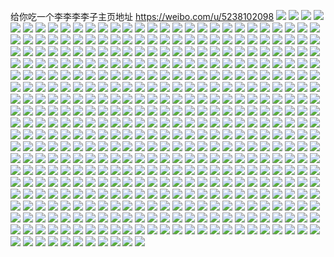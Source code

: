 给你吃一个李李李李子主页地址 https://weibo.com/u/5238102098 
![](https://wx4.sinaimg.cn/mw2000/005IuxDIly1h8949vwc93j316o1kwgzi.jpg) 
![](https://wx4.sinaimg.cn/mw2000/005IuxDIly1h894a2sdzvj32db35sx6s.jpg) 
![](https://wx4.sinaimg.cn/mw2000/005IuxDIly1h894abkueej32dc35shdt.jpg) 
![](https://wx4.sinaimg.cn/mw2000/005IuxDIly1h894a8a2nnj32dc35shdu.jpg) 
![](https://wx4.sinaimg.cn/mw2000/005IuxDIly1h894agm9vuj32dd35s7wi.jpg) 
![](https://wx4.sinaimg.cn/mw2000/005IuxDIly1h894bzajt9j32dc35snpf.jpg) 
![](https://wx4.sinaimg.cn/mw2000/005IuxDIly1h894amzumoj32cq2cqkjo.jpg) 
![](https://wx4.sinaimg.cn/mw2000/005IuxDIly1h894awr0ppj32h335shdx.jpg) 
![](https://wx4.sinaimg.cn/mw2000/005IuxDIly1h894buj921j32a21x9e81.jpg) 
![](https://wx4.sinaimg.cn/mw2000/005IuxDIly1h894esn539j335s2dc4qr.jpg) 
![](https://wx4.sinaimg.cn/mw2000/005IuxDIly1h894ewa3ddj32dc35s1l0.jpg) 
![](https://wx4.sinaimg.cn/mw2000/005IuxDIly1h894f11jrzj335s2dc4qr.jpg) 
![](https://wx4.sinaimg.cn/mw2000/005IuxDIly1h7f984zzcsj335s23ub2c.jpg) 
![](https://wx4.sinaimg.cn/mw2000/005IuxDIly1h73c14m01hj30jg0jggmm.jpg) 
![](https://wx4.sinaimg.cn/mw2000/005IuxDIly1h6mb981hvaj32lr3u215k.jpg) 
![](https://wx4.sinaimg.cn/mw2000/005IuxDIly1h5vo98pztej32db2dqb2b.jpg) 
![](https://wx4.sinaimg.cn/mw2000/005IuxDIly1h5tmbllzc2j32dm2rd4qr.jpg) 
![](https://wx4.sinaimg.cn/mw2000/005IuxDIly1h578seypyyj30zg1badtt.jpg) 
![](https://wx4.sinaimg.cn/mw2000/005IuxDIly1h1uj4cwembj32ee2vb7wi.jpg) 
![](https://wx4.sinaimg.cn/mw2000/005IuxDIly1h1uj4essowj32ee35s4qr.jpg) 
![](https://wx4.sinaimg.cn/mw2000/005IuxDIly1h1uj4gumm2j32dc35shdv.jpg) 
![](https://wx4.sinaimg.cn/mw2000/005IuxDIly1h1teh6c59vj32df35s1ky.jpg) 
![](https://wx4.sinaimg.cn/mw2000/005IuxDIly1h1dnvecuyxj30u00u0ae9.jpg) 
![](https://wx4.sinaimg.cn/mw2000/005IuxDIly1h0xqa2zi8ij32dc2dcx6q.jpg) 
![](https://wx4.sinaimg.cn/mw2000/005IuxDIly1h0xqa4o8cnj32dc2dc4qr.jpg) 
![](https://wx4.sinaimg.cn/mw2000/005IuxDIly1gz51u75pytj335s35s7wl.jpg) 
![](https://wx4.sinaimg.cn/mw2000/005IuxDIly1gyl8k5ne52j30go0goaaw.jpg) 
![](https://wx4.sinaimg.cn/mw2000/005IuxDIly1gy54wngh4aj33k02o0b2b.jpg) 
![](https://wx4.sinaimg.cn/mw2000/005IuxDIly1gxpbul9oilj32dc204u0x.jpg) 
![](https://wx4.sinaimg.cn/mw2000/005IuxDIly1gxpbulz3rgj335s1oo1ky.jpg) 
![](https://wx4.sinaimg.cn/mw2000/005IuxDIly1gxpbumvl1oj335s2dce83.jpg) 
![](https://wx4.sinaimg.cn/mw2000/005IuxDIly1gwq9pi2fmpj30qo0qodig.jpg) 
![](https://wx4.sinaimg.cn/mw2000/005IuxDIly1gwg2jbmdh7j331e31ex6p.jpg) 
![](https://wx4.sinaimg.cn/mw2000/005IuxDIly1gwdvkmn1haj33k02o01ky.jpg) 
![](https://wx4.sinaimg.cn/mw2000/005IuxDIly1gw87qsxttij335s2dc7wi.jpg) 
![](https://wx4.sinaimg.cn/mw2000/005IuxDIly1gv3exnds2ej62dc2dahdv02.jpg) 
![](https://wx4.sinaimg.cn/mw2000/005IuxDIly1gv3f3hu3iwj635s2dcu0y02.jpg) 
![](https://wx4.sinaimg.cn/mw2000/005IuxDIly1gv3f448tlij62dc35sqv802.jpg) 
![](https://wx4.sinaimg.cn/mw2000/005IuxDIly1gv3f46ehu5j635s2dcx6r02.jpg) 
![](https://wx4.sinaimg.cn/mw2000/005IuxDIly1gv3f2xktz1j622g30we8302.jpg) 
![](https://wx4.sinaimg.cn/mw2000/005IuxDIly1gv3f48u2l3j635s2dce8302.jpg) 
![](https://wx4.sinaimg.cn/mw2000/005IuxDIly1gv3f4a18b3j63k02o0b2a02.jpg) 
![](https://wx4.sinaimg.cn/mw2000/005IuxDIly1gv3fxtv0bxj635s2dce8402.jpg) 
![](https://wx4.sinaimg.cn/mw2000/005IuxDIly1gv3fy9gg9bj635s2dc7wj02.jpg) 
![](https://wx4.sinaimg.cn/mw2000/005IuxDIly1gv1d6v0ymnj62dc35s4qr02.jpg) 
![](https://wx4.sinaimg.cn/mw2000/005IuxDIly1gv1d6wxp5lj62t4228e8202.jpg) 
![](https://wx4.sinaimg.cn/mw2000/005IuxDIly1gv1d745chjj635s2dc4qr02.jpg) 
![](https://wx4.sinaimg.cn/mw2000/005IuxDIly1gv1d6r6e0aj62p01ikhdt02.jpg) 
![](https://wx4.sinaimg.cn/mw2000/005IuxDIly1gv1d6pqb0uj32dc2dax6q.jpg) 
![](https://wx4.sinaimg.cn/mw2000/005IuxDIly1gv1di2f39aj32y41nonpe.jpg) 
![](https://wx4.sinaimg.cn/mw2000/005IuxDIly1gv1dazux7dj635s2dcb2c02.jpg) 
![](https://wx4.sinaimg.cn/mw2000/005IuxDIly1gv1dfyuobwj635s2dcu1102.jpg) 
![](https://wx4.sinaimg.cn/mw2000/005IuxDIly1gv1dhgh78lj32w61x4qv6.jpg) 
![](https://wx4.sinaimg.cn/mw2000/005IuxDIly1guzo9b6w3kj60qo0qg40w02.jpg) 
![](https://wx4.sinaimg.cn/mw2000/005IuxDIly1gumcjlyvg8j635s2dcu0z02.jpg) 
![](https://wx4.sinaimg.cn/mw2000/005IuxDIly1gumcjoolooj635s2dcx6q02.jpg) 
![](https://wx4.sinaimg.cn/mw2000/005IuxDIly1gumcjuo9ejj635s2dckjn02.jpg) 
![](https://wx4.sinaimg.cn/mw2000/005IuxDIly1gumcjj6b4aj635s2dc4qr02.jpg) 
![](https://wx4.sinaimg.cn/mw2000/005IuxDIly1gumcjju9zsj635s2dcb2902.jpg) 
![](https://wx4.sinaimg.cn/mw2000/005IuxDIly1gumcjkmnzmj62dc1lfhdu02.jpg) 
![](https://wx4.sinaimg.cn/mw2000/005IuxDIly1gtufwkvul4j335s2dcx6p.jpg) 
![](https://wx4.sinaimg.cn/mw2000/005IuxDIly1gtjoiu9d3xj30u01407gz.jpg) 
![](https://wx4.sinaimg.cn/mw2000/005IuxDIly1gt41xmirgvj335s2dcb2b.jpg) 
![](https://wx4.sinaimg.cn/mw2000/005IuxDIly1gt4204xzcmj32o02o0hdu.jpg) 
![](https://wx4.sinaimg.cn/mw2000/005IuxDIly1gsz8fcyjasj30wi0vudkw.jpg) 
![](https://wx4.sinaimg.cn/mw2000/005IuxDIly1gsfs4qxqr8j335s2dce87.jpg) 
![](https://wx4.sinaimg.cn/mw2000/005IuxDIly1gsfs549y2pj335s21rhdv.jpg) 
![](https://wx4.sinaimg.cn/mw2000/005IuxDIly1gsfs4uo1dtj335s2dc4qt.jpg) 
![](https://wx4.sinaimg.cn/mw2000/005IuxDIly1gsfs4vz4fuj335s2dc4qs.jpg) 
![](https://wx4.sinaimg.cn/mw2000/005IuxDIly1gruemz5n4kj31ja0u0thu.jpg) 
![](https://wx4.sinaimg.cn/mw2000/005IuxDIly1gr6lnlch6sj30u01u0gp2.jpg) 
![](https://wx4.sinaimg.cn/mw2000/005IuxDIly1gqi8tvg9evj30u01u0jv3.jpg) 
![](https://wx4.sinaimg.cn/mw2000/005IuxDIly1gqa94p2o4pj30p00od78r.jpg) 
![](https://wx4.sinaimg.cn/mw2000/005IuxDIly1gpynz1g4haj32dc35s7ja.jpg) 
![](https://wx4.sinaimg.cn/mw2000/005IuxDIly1gpif0hiu46j327d2wtkjm.jpg) 
![](https://wx4.sinaimg.cn/mw2000/005IuxDIly1gpdxk2wxsgj33k02o0e83.jpg) 
![](https://wx4.sinaimg.cn/mw2000/005IuxDIly1gpdxk4laeij33k02o0x6s.jpg) 
![](https://wx4.sinaimg.cn/mw2000/005IuxDIly1gp6qum6oixj30p00od78r.jpg) 
![](https://wx4.sinaimg.cn/mw2000/005IuxDIly1gojk380pioj33402c01l5.jpg) 
![](https://wx4.sinaimg.cn/mw2000/005IuxDIly1gojk3g99zfj33402c0e87.jpg) 
![](https://wx4.sinaimg.cn/mw2000/005IuxDIly1gojk3l4si0j32c0340nph.jpg) 
![](https://wx4.sinaimg.cn/mw2000/005IuxDIly1goimwn18nij31400u0n37.jpg) 
![](https://wx4.sinaimg.cn/mw2000/005IuxDIly1gnpszoojljj32c0340u0x.jpg) 
![](https://wx4.sinaimg.cn/mw2000/005IuxDIly1gnnfg7pfd0j32c0340b2b.jpg) 
![](https://wx4.sinaimg.cn/mw2000/005IuxDIly1gne9at2l36j308c06ut94.jpg) 
![](https://wx4.sinaimg.cn/mw2000/005IuxDIly1gn5l3megu7j33402c0q8y.jpg) 
![](https://wx4.sinaimg.cn/mw2000/005IuxDIly1gn2kgfkh79j32h91xi7wi.jpg) 
![](https://wx4.sinaimg.cn/mw2000/005IuxDIly1gmnf2mbojwj33402c0npf.jpg) 
![](https://wx4.sinaimg.cn/mw2000/005IuxDIly1glul3rpi8uj33402c0b2b.jpg) 
![](https://wx4.sinaimg.cn/mw2000/005IuxDIly1gloxv9xyukj30u0140aeu.jpg) 
![](https://wx4.sinaimg.cn/mw2000/005IuxDIly1glnjrpkpipj30q30yk0yc.jpg) 
![](https://wx4.sinaimg.cn/mw2000/005IuxDIly1glmlyqxdh2j318w0u0drn.jpg) 
![](https://wx4.sinaimg.cn/mw2000/005IuxDIly1glmlysx29pj33402c0e84.jpg) 
![](https://wx4.sinaimg.cn/mw2000/005IuxDIly1glmlytv40aj318w0u0tok.jpg) 
![](https://wx4.sinaimg.cn/mw2000/005IuxDIly1glmlyuv3ujj33402c04qq.jpg) 
![](https://wx4.sinaimg.cn/mw2000/005IuxDIly1glmlywdwpaj30rs36okjm.jpg) 
![](https://wx4.sinaimg.cn/mw2000/005IuxDIly1glmlztvhtjj323v2dc1cl.jpg) 
![](https://wx4.sinaimg.cn/mw2000/005IuxDIly1gl965smp4mj30hw0iq40f.jpg) 
![](https://wx4.sinaimg.cn/mw2000/005IuxDIly1gkppkyz39qj33402c0npe.jpg) 
![](https://wx4.sinaimg.cn/mw2000/005IuxDIly1gjdm7q6hkdj32u01ov1l1.jpg) 
![](https://wx4.sinaimg.cn/mw2000/005IuxDIly1gjdm7rhn6oj33282aox6s.jpg) 
![](https://wx4.sinaimg.cn/mw2000/005IuxDIly1gjdm7t6l21j33282aohdz.jpg) 
![](https://wx4.sinaimg.cn/mw2000/005IuxDIly1gjdm7u95tpj31z41z4u0x.jpg) 
![](https://wx4.sinaimg.cn/mw2000/005IuxDIly1gjdm7vcn2lj32c0340hdv.jpg) 
![](https://wx4.sinaimg.cn/mw2000/005IuxDIly1gjdm7wkettj33402c0hdv.jpg) 
![](https://wx4.sinaimg.cn/mw2000/005IuxDIly1gj9qjm59tsj33401ignpg.jpg) 
![](https://wx4.sinaimg.cn/mw2000/005IuxDIly1gj4hoosmv4j33402c01l2.jpg) 
![](https://wx4.sinaimg.cn/mw2000/005IuxDIly1gj4hoqvmilj33402c0e86.jpg) 
![](https://wx4.sinaimg.cn/mw2000/005IuxDIly1gj4hos9u0fj33402c0qv6.jpg) 
![](https://wx4.sinaimg.cn/mw2000/005IuxDIly1gj4hotixtqj32c03404qs.jpg) 
![](https://wx4.sinaimg.cn/mw2000/005IuxDIly1gj4how219pj33402c0qv6.jpg) 
![](https://wx4.sinaimg.cn/mw2000/005IuxDIly1gj4hoxs7owj32c0340npg.jpg) 
![](https://wx4.sinaimg.cn/mw2000/005IuxDIly1giy6lyt1nij306o06oaa5.jpg) 
![](https://wx4.sinaimg.cn/mw2000/005IuxDIly1giwaay7c2qj334022c7wl.jpg) 
![](https://wx4.sinaimg.cn/mw2000/005IuxDIly1gig3rqezpjj334022o4qp.jpg) 
![](https://wx4.sinaimg.cn/mw2000/005IuxDIly1gig3st5zndj33402c0hdz.jpg) 
![](https://wx4.sinaimg.cn/mw2000/005IuxDIly1gig3susapmj32c02c0kjn.jpg) 
![](https://wx4.sinaimg.cn/mw2000/005IuxDIly1gig3sx894tj33402c0e83.jpg) 
![](https://wx4.sinaimg.cn/mw2000/005IuxDIly1gig3szaicbj32c0340u0y.jpg) 
![](https://wx4.sinaimg.cn/mw2000/005IuxDIly1gig3t0nvqhj33402c0e83.jpg) 
![](https://wx4.sinaimg.cn/mw2000/005IuxDIly1gi5oqiuxdzj322o3401ht.jpg) 
![](https://wx4.sinaimg.cn/mw2000/005IuxDIly1gi2yefcllwj30tz10d42n.jpg) 
![](https://wx4.sinaimg.cn/mw2000/005IuxDIly1ghpjfnvql8j30u0190n0v.jpg) 
![](https://wx4.sinaimg.cn/mw2000/005IuxDIly1ghp3s8sj91j334022oe82.jpg) 
![](https://wx4.sinaimg.cn/mw2000/005IuxDIly1gh99kamufhj32c0340u0y.jpg) 
![](https://wx4.sinaimg.cn/mw2000/005IuxDIly1gh4sgat8ukj30u01pohdt.jpg) 
![](https://wx4.sinaimg.cn/mw2000/005IuxDIly1gg88uo9r3fj322o340qv5.jpg) 
![](https://wx4.sinaimg.cn/mw2000/005IuxDIly1gg2lku97s0j31io1iohdt.jpg) 
![](https://wx4.sinaimg.cn/mw2000/005IuxDIly1gg2lkv7ybij33402c07wi.jpg) 
![](https://wx4.sinaimg.cn/mw2000/005IuxDIly1gfpqjf5skxj32c02c0e85.jpg) 
![](https://wx4.sinaimg.cn/mw2000/005IuxDIly1gfk1r47j1hj330124tnpg.jpg) 
![](https://wx4.sinaimg.cn/mw2000/005IuxDIly1gfk1r6apw9j33402c04qs.jpg) 
![](https://wx4.sinaimg.cn/mw2000/005IuxDIly1gfk1rqhraej334022oe82.jpg) 
![](https://wx4.sinaimg.cn/mw2000/005IuxDIly1gfk1r15bfwj334022ohdt.jpg) 
![](https://wx4.sinaimg.cn/mw2000/005IuxDIly1gfiw4ihxrtj31ps1psx6q.jpg) 
![](https://wx4.sinaimg.cn/mw2000/005IuxDIly1gfiw4ppfpyj31og1ogu0y.jpg) 
![](https://wx4.sinaimg.cn/mw2000/005IuxDIly1gf9rfgqi9dj30go0fit9c.jpg) 
![](https://wx4.sinaimg.cn/mw2000/005IuxDIly1gexzwjdge9j30k20k00v4.jpg) 
![](https://wx4.sinaimg.cn/mw2000/005IuxDIly1gephljgyu0j32c0340kjn.jpg) 
![](https://wx4.sinaimg.cn/mw2000/005IuxDIly1gee8934xvnj30j50j5mym.jpg) 
![](https://wx4.sinaimg.cn/mw2000/005IuxDIly1ged59ef70ej33402c0hdv.jpg) 
![](https://wx4.sinaimg.cn/mw2000/005IuxDIly1ge5wd1e526j30qz0i7wha.jpg) 
![](https://wx4.sinaimg.cn/mw2000/005IuxDIly1ge2n3sfmpmj316o1kwqv5.jpg) 
![](https://wx4.sinaimg.cn/mw2000/005IuxDIly1gdyagckf4mj32c0340npg.jpg) 
![](https://wx4.sinaimg.cn/mw2000/005IuxDIly1gdyah0h0fvj33402c0b2c.jpg) 
![](https://wx4.sinaimg.cn/mw2000/005IuxDIly1gdvt6zn15sj33402c07wj.jpg) 
![](https://wx4.sinaimg.cn/mw2000/005IuxDIly1gdjcyi87flj316o1kw7c8.jpg) 
![](https://wx4.sinaimg.cn/mw2000/005IuxDIly1gdj41pytydj33401vyhdx.jpg) 
![](https://wx4.sinaimg.cn/mw2000/005IuxDIly1gdj41qy2tpj315o15oayc.jpg) 
![](https://wx4.sinaimg.cn/mw2000/005IuxDIly1gd7m04lie6j33402c07wj.jpg) 
![](https://wx4.sinaimg.cn/mw2000/005IuxDIly1gd7m0qwfzwj30ha0zkn6n.jpg) 
![](https://wx4.sinaimg.cn/mw2000/005IuxDIly1gczmqbkd0gj30c80a2mxd.jpg) 
![](https://wx4.sinaimg.cn/mw2000/005IuxDIly1gctb6a9jw3j32k32c04qt.jpg) 
![](https://wx4.sinaimg.cn/mw2000/005IuxDIly1gcq2t3v7akj33402c0hdu.jpg) 
![](https://wx4.sinaimg.cn/mw2000/005IuxDIly1gcq2t4vpzqj30u0140kgw.jpg) 
![](https://wx4.sinaimg.cn/mw2000/005IuxDIly1gcdhjcyc9cj33402c01kz.jpg) 
![](https://wx4.sinaimg.cn/mw2000/005IuxDIly1gbzl4xnwmyj33402c0npf.jpg) 
![](https://wx4.sinaimg.cn/mw2000/005IuxDIly1gbzjoabso6j33402c0hdz.jpg) 
![](https://wx4.sinaimg.cn/mw2000/005IuxDIly1gbzjolabs6j30ha0rldpj.jpg) 
![](https://wx4.sinaimg.cn/mw2000/005IuxDIly1gbzjof2on6j32c0340kjq.jpg) 
![](https://wx4.sinaimg.cn/mw2000/005IuxDIly1gbzjoghmgmj33402c0b2e.jpg) 
![](https://wx4.sinaimg.cn/mw2000/005IuxDIly1gbzjoio4uzj32c0340u12.jpg) 
![](https://wx4.sinaimg.cn/mw2000/005IuxDIly1gbzjokkct2j32c03407wm.jpg) 
![](https://wx4.sinaimg.cn/mw2000/005IuxDIly1gblrxqursrj33402c0u0y.jpg) 
![](https://wx4.sinaimg.cn/mw2000/005IuxDIly1gbcde6rfr1j30c80cun04.jpg) 
![](https://wx4.sinaimg.cn/mw2000/005IuxDIly1gaph4gt5ywj30qx0qxqc9.jpg) 
![](https://wx4.sinaimg.cn/mw2000/005IuxDIly1g9ds4nplwkj30j60eemxs.jpg) 
![](https://wx4.sinaimg.cn/mw2000/005IuxDIly1g95uvyuql4j30u0140dn5.jpg) 
![](https://wx4.sinaimg.cn/mw2000/005IuxDIly1g95uxt49rxj31hb0u0n3h.jpg) 
![](https://wx4.sinaimg.cn/mw2000/005IuxDIly1g9067nh1ltj32c03401l2.jpg) 
![](https://wx4.sinaimg.cn/mw2000/005IuxDIly1g9067jmd2lj332b2aqqva.jpg) 
![](https://wx4.sinaimg.cn/mw2000/005IuxDIly1g906bp35kxj33402c0x6t.jpg) 
![](https://wx4.sinaimg.cn/mw2000/005IuxDIly1g906blevr7j33402c0npi.jpg) 
![](https://wx4.sinaimg.cn/mw2000/005IuxDIly1g9065et90vj33401r1kjp.jpg) 
![](https://wx4.sinaimg.cn/mw2000/005IuxDIly1g906c9hec0j33402c04qu.jpg) 
![](https://wx4.sinaimg.cn/mw2000/005IuxDIly1g906bta4ipj33402c0b2f.jpg) 
![](https://wx4.sinaimg.cn/mw2000/005IuxDIly1g906bxegglj333w2bx1l3.jpg) 
![](https://wx4.sinaimg.cn/mw2000/005IuxDIly1g906c29fe4j33402c0npe.jpg) 
![](https://wx4.sinaimg.cn/mw2000/005IuxDIly1g8zjv26rghj33401r17wk.jpg) 
![](https://wx4.sinaimg.cn/mw2000/005IuxDIly1g8zjv7i6tcj33401r14qs.jpg) 
![](https://wx4.sinaimg.cn/mw2000/005IuxDIly1g8t8kqmtqhj33402c0u0y.jpg) 
![](https://wx4.sinaimg.cn/mw2000/005IuxDIly1g8t8ksd0ebj33402c04qv.jpg) 
![](https://wx4.sinaimg.cn/mw2000/005IuxDIly1g8t8ktd98ej33402c0e82.jpg) 
![](https://wx4.sinaimg.cn/mw2000/005IuxDIly1g8t8kv2lu2j33402c0e83.jpg) 
![](https://wx4.sinaimg.cn/mw2000/005IuxDIly1g7euoxj779j30qo0ugmyn.jpg) 
![](https://wx4.sinaimg.cn/mw2000/005IuxDIly1g6ms7kptdej306o06ot8y.jpg) 
![](https://wx4.sinaimg.cn/mw2000/005IuxDIly1g5z3gcq5qlj32c0340kjn.jpg) 
![](https://wx4.sinaimg.cn/mw2000/005IuxDIly1g5w2obtoy0j32c03404qu.jpg) 
![](https://wx4.sinaimg.cn/mw2000/005IuxDIly1g5sg0wfm8xj30sg0sgq5s.jpg) 
![](https://wx4.sinaimg.cn/mw2000/005IuxDIly1g55btohnkzj33402c0x6r.jpg) 
![](https://wx4.sinaimg.cn/mw2000/005IuxDIly1g4x6rsp91lj30u0140102.jpg) 
![](https://wx4.sinaimg.cn/mw2000/005IuxDIly1g4ltmtd2oxj33402c04qs.jpg) 
![](https://wx4.sinaimg.cn/mw2000/005IuxDIly1g492x719qhj30u0140tdn.jpg) 
![](https://wx4.sinaimg.cn/mw2000/005IuxDIly1g42apxsdbzj30k00jv764.jpg) 
![](https://wx4.sinaimg.cn/mw2000/005IuxDIly1g3qhnzbgo7j30u01407c5.jpg) 
![](https://wx4.sinaimg.cn/mw2000/005IuxDIly1g39d6qtthuj33402c0npf.jpg) 
![](https://wx4.sinaimg.cn/mw2000/005IuxDIly1g2nblbrnhtj33402c01kz.jpg) 
![](https://wx4.sinaimg.cn/mw2000/005IuxDIly1g2nblde3zxj33402c04qr.jpg) 
![](https://wx4.sinaimg.cn/mw2000/005IuxDIly1g2nblin4k1j32c03401lb.jpg) 
![](https://wx4.sinaimg.cn/mw2000/005IuxDIly1g2nblefdqmj33402c04qq.jpg) 
![](https://wx4.sinaimg.cn/mw2000/005IuxDIly1g1h6whq3elj30jg0jht9v.jpg) 
![](https://wx4.sinaimg.cn/mw2000/005IuxDIly1g1dzpl1t0oj32c0340x6q.jpg) 
![](https://wx4.sinaimg.cn/mw2000/005IuxDIly1g17ah4elv1j32c0340u0y.jpg) 
![](https://wx4.sinaimg.cn/mw2000/005IuxDIly1fzxownndu2j31400u0myc.jpg) 
![](https://wx4.sinaimg.cn/mw2000/005IuxDIly1fzxoxlt5gbj34802tc1l3.jpg) 
![](https://wx4.sinaimg.cn/mw2000/005IuxDIly1fzxov27c2qj30u01404qp.jpg) 
![](https://wx4.sinaimg.cn/mw2000/005IuxDIly1fzxov2lz49j317s0tzgr9.jpg) 
![](https://wx4.sinaimg.cn/mw2000/005IuxDIly1fzxov5f2jtj33co28gx6r.jpg) 
![](https://wx4.sinaimg.cn/mw2000/005IuxDIly1fzxov3l0bcj31400ubb29.jpg) 
![](https://wx4.sinaimg.cn/mw2000/005IuxDIly1fzxov99suwj31ms2ioqv9.jpg) 
![](https://wx4.sinaimg.cn/mw2000/005IuxDIly1fzxovarax6j318w0u04qp.jpg) 
![](https://wx4.sinaimg.cn/mw2000/005IuxDIly1fzxow0xqlzj32ao328qv8.jpg) 
![](https://wx4.sinaimg.cn/mw2000/005IuxDIly1fylqopi4twj30k00k074y.jpg) 
![](https://wx4.sinaimg.cn/mw2000/005IuxDIly1fybawby4qij30jg0jg0ug.jpg) 
![](https://wx4.sinaimg.cn/mw2000/005IuxDIly1fy66u5ldznj30u00u04f8.jpg) 
![](https://wx4.sinaimg.cn/mw2000/005IuxDIly1fxp9vurwqaj30rs14lqie.jpg) 
![](https://wx4.sinaimg.cn/mw2000/005IuxDIly1fxp9vvmta3j32c0340qv6.jpg) 
![](https://wx4.sinaimg.cn/mw2000/005IuxDIly1fxlt88sk8wj33402c0qv7.jpg) 
![](https://wx4.sinaimg.cn/mw2000/005IuxDIly1fxlt805aygj32841zyhdu.jpg) 
![](https://wx4.sinaimg.cn/mw2000/005IuxDIly1fxbbje1b1uj30mi0u0nfr.jpg) 
![](https://wx4.sinaimg.cn/mw2000/005IuxDIly1fx0bu2r923j305k05kaa0.jpg) 
![](https://wx4.sinaimg.cn/mw2000/005IuxDIly1fwtyi8vdcmj32c0340qv9.jpg) 
![](https://wx4.sinaimg.cn/mw2000/005IuxDIly1fwtyic3nszj33402c04qv.jpg) 
![](https://wx4.sinaimg.cn/mw2000/005IuxDIly1fwqjppl7y4j30mi0u0gys.jpg) 
![](https://wx4.sinaimg.cn/mw2000/005IuxDIly1fwdoyo4ymuj33402c0u12.jpg) 
![](https://wx4.sinaimg.cn/mw2000/005IuxDIly1fwbmm4n2g8j30b40b4aam.jpg) 
![](https://wx4.sinaimg.cn/mw2000/005IuxDIly1fvwhh1n867j318w0u0hdt.jpg) 
![](https://wx4.sinaimg.cn/mw2000/005IuxDIly1fvwhh7g5r4j318w0u0b29.jpg) 
![](https://wx4.sinaimg.cn/mw2000/005IuxDIly1fvwhha9njsj318w0u0178.jpg) 
![](https://wx4.sinaimg.cn/mw2000/005IuxDIly1fvwhhc2jhtj318w0u0484.jpg) 
![](https://wx4.sinaimg.cn/mw2000/005IuxDIly1fvwhhf7xakj318w0u0x37.jpg) 
![](https://wx4.sinaimg.cn/mw2000/005IuxDIly1fvwhhhdcgyj318w0u0qex.jpg) 
![](https://wx4.sinaimg.cn/mw2000/005IuxDIly1fvwhhjm7mxj318w0u0ndl.jpg) 
![](https://wx4.sinaimg.cn/mw2000/005IuxDIly1fvwhhmla9oj318w0u01kx.jpg) 
![](https://wx4.sinaimg.cn/mw2000/005IuxDIly1fvwhhorl3cj318w0u0e0e.jpg) 
![](https://wx4.sinaimg.cn/mw2000/005IuxDIly1fvw4f5jlerj318w0u0k7p.jpg) 
![](https://wx4.sinaimg.cn/mw2000/005IuxDIly1fvw4fbxbeqj318w0u0as3.jpg) 
![](https://wx4.sinaimg.cn/mw2000/005IuxDIly1fvw4fhnwj4j318w0u0qki.jpg) 
![](https://wx4.sinaimg.cn/mw2000/005IuxDIly1fvw4flrrtej318w0u0tl1.jpg) 
![](https://wx4.sinaimg.cn/mw2000/005IuxDIly1fvw4fst558j318w0u0x37.jpg) 
![](https://wx4.sinaimg.cn/mw2000/005IuxDIly1fvw4fw0jscj318w0u0aqo.jpg) 
![](https://wx4.sinaimg.cn/mw2000/005IuxDIly1fvw4u16y10j318w0u0qhw.jpg) 
![](https://wx4.sinaimg.cn/mw2000/005IuxDIly1fvw4f1l7ssj31o0190npe.jpg) 
![](https://wx4.sinaimg.cn/mw2000/005IuxDIly1fvw4l3qi0sj318w0u0kaq.jpg) 
![](https://wx4.sinaimg.cn/mw2000/005IuxDIly1fvvad0vmj1j31o0190x6q.jpg) 
![](https://wx4.sinaimg.cn/mw2000/005IuxDIly1fvvad8snnwj33402c0hdw.jpg) 
![](https://wx4.sinaimg.cn/mw2000/005IuxDIly1fvvadagz5bj318w0u04c8.jpg) 
![](https://wx4.sinaimg.cn/mw2000/005IuxDIly1fvvadbwnjvj318w0u0k86.jpg) 
![](https://wx4.sinaimg.cn/mw2000/005IuxDIly1fvvaddfzx5j318w0u0wwe.jpg) 
![](https://wx4.sinaimg.cn/mw2000/005IuxDIly1fvvadlqc6aj318w0u04ie.jpg) 
![](https://wx4.sinaimg.cn/mw2000/005IuxDIly1fvvadmzgpqj318w0u04ji.jpg) 
![](https://wx4.sinaimg.cn/mw2000/005IuxDIly1fvvadop0i2j318w0u0nfg.jpg) 
![](https://wx4.sinaimg.cn/mw2000/005IuxDIly1fvvadpu621j318w0u0ndl.jpg) 
![](https://wx4.sinaimg.cn/mw2000/005IuxDIly1fvuv674oy2j31901olhdu.jpg) 
![](https://wx4.sinaimg.cn/mw2000/005IuxDIly1fvalpytzrbj33402c0hdw.jpg) 
![](https://wx4.sinaimg.cn/mw2000/005IuxDIly1fv9l84t2r4j30mi0u0dx5.jpg) 
![](https://wx4.sinaimg.cn/mw2000/005IuxDIly1fv4s0ep47zj3079071t8o.jpg) 
![](https://wx4.sinaimg.cn/mw2000/005IuxDIly1futwpoeut6j32c0340qv6.jpg) 
![](https://wx4.sinaimg.cn/mw2000/005IuxDIly1futwq4q9ulj33402c04qt.jpg) 
![](https://wx4.sinaimg.cn/mw2000/005IuxDIly1futwqhfp4mj32c03401l1.jpg) 
![](https://wx4.sinaimg.cn/mw2000/005IuxDIly1futwqqtowhj33402c0hdv.jpg) 
![](https://wx4.sinaimg.cn/mw2000/005IuxDIly1futbzdu1c2j33402c0hdy.jpg) 
![](https://wx4.sinaimg.cn/mw2000/005IuxDIly1fukozn34g9j30el0u0q4v.jpg) 
![](https://wx4.sinaimg.cn/mw2000/005IuxDIly1fujk3leec1j33402c0kjp.jpg) 
![](https://wx4.sinaimg.cn/mw2000/005IuxDIly1fuffy9wenmj33402c01l2.jpg) 
![](https://wx4.sinaimg.cn/mw2000/005IuxDIly1fuffybwlmlj32wm2b3b2c.jpg) 
![](https://wx4.sinaimg.cn/mw2000/005IuxDIly1fuffyctvj9j30jg0jggx6.jpg) 
![](https://wx4.sinaimg.cn/mw2000/005IuxDIly1fud3qmb6htj32pu1j1e82.jpg) 
![](https://wx4.sinaimg.cn/mw2000/005IuxDIly1fubt8uceosj32bo2box6t.jpg) 
![](https://wx4.sinaimg.cn/mw2000/005IuxDIly1fu9m83wny9j33402c07wl.jpg) 
![](https://wx4.sinaimg.cn/mw2000/005IuxDIly1fu9mgtjw4pj33402c0x6q.jpg) 
![](https://wx4.sinaimg.cn/mw2000/005IuxDIly1fu9g60jp74j33402c04qw.jpg) 
![](https://wx4.sinaimg.cn/mw2000/005IuxDIly1fu9g68ehwpj33vc2kwnpg.jpg) 
![](https://wx4.sinaimg.cn/mw2000/005IuxDIly1fu4t8pmiasj31w01w01kx.jpg) 
![](https://wx4.sinaimg.cn/mw2000/005IuxDIly1fu4t8o2zp4j33401r01l1.jpg) 
![](https://wx4.sinaimg.cn/mw2000/005IuxDIly1fu1fzmujmkj318w0qak17.jpg) 
![](https://wx4.sinaimg.cn/mw2000/005IuxDIly1fu1ggewk1gj31h114nb29.jpg) 
![](https://wx4.sinaimg.cn/mw2000/005IuxDIly1fts21ozjdej30j60j60tr.jpg) 
![](https://wx4.sinaimg.cn/mw2000/005IuxDIly1ftoii1oh1xj30u01401ha.jpg) 
![](https://wx4.sinaimg.cn/mw2000/005IuxDIly1ftfjm2b2wkj33402c01l3.jpg) 
![](https://wx4.sinaimg.cn/mw2000/005IuxDIly1ftbuc7z271j33402c0nph.jpg) 
![](https://wx4.sinaimg.cn/mw2000/005IuxDIly1ft69qcnbtbj30u01pohdt.jpg) 
![](https://wx4.sinaimg.cn/mw2000/005IuxDIly1fswmsvo22fj30u01po0vj.jpg) 
![](https://wx4.sinaimg.cn/mw2000/005IuxDIly1fsvmz60wfwj30mi0u0dt6.jpg) 
![](https://wx4.sinaimg.cn/mw2000/005IuxDIly1fstj3q3o7kj30qx0llqah.jpg) 
![](https://wx4.sinaimg.cn/mw2000/005IuxDIly1fst9eg7jkzj33402c0kjm.jpg) 
![](https://wx4.sinaimg.cn/mw2000/005IuxDIly1fst9fasl09j31o00xrhdt.jpg) 
![](https://wx4.sinaimg.cn/mw2000/005IuxDIly1fss9v6ls40j32x02x0x6r.jpg) 
![](https://wx4.sinaimg.cn/mw2000/005IuxDIly1fss9v7z55fj31400rgaw3.jpg) 
![](https://wx4.sinaimg.cn/mw2000/005IuxDIly1fss9v93o0kj31400u0b0h.jpg) 
![](https://wx4.sinaimg.cn/mw2000/005IuxDIly1fss9vdgbrij33402c0kjp.jpg) 
![](https://wx4.sinaimg.cn/mw2000/005IuxDIgy1fsq6libosxj30mi0u0apr.jpg) 
![](https://wx4.sinaimg.cn/mw2000/005IuxDIgy1fsnanlt04zj30u01po7ms.jpg) 
![](https://wx4.sinaimg.cn/mw2000/005IuxDIgy1fsmot56sztj30rs493e83.jpg) 
![](https://wx4.sinaimg.cn/mw2000/005IuxDIgy1fsmotugidxj32c0340u12.jpg) 
![](https://wx4.sinaimg.cn/mw2000/005IuxDIgy1fsmotdf9lkj31ms2ioqv9.jpg) 
![](https://wx4.sinaimg.cn/mw2000/005IuxDIgy1fsmosrmzv1j30u01404qp.jpg) 
![](https://wx4.sinaimg.cn/mw2000/005IuxDIgy1fsmou480h6j318w0u0nmb.jpg) 
![](https://wx4.sinaimg.cn/mw2000/005IuxDIgy1fsmotfzemlj318w0u0tvv.jpg) 
![](https://wx4.sinaimg.cn/mw2000/005IuxDIly1fsi44kn13cj33vc2kwu10.jpg) 
![](https://wx4.sinaimg.cn/mw2000/005IuxDIly1fsfnisot6fj33402c0npf.jpg) 
![](https://wx4.sinaimg.cn/mw2000/005IuxDIly1fscrtv1f0pj33402c0u0z.jpg) 
![](https://wx4.sinaimg.cn/mw2000/005IuxDIly1fsca62o1a8j33402c07wn.jpg) 
![](https://wx4.sinaimg.cn/mw2000/005IuxDIly1fsca64r3xuj33402c01kz.jpg) 
![](https://wx4.sinaimg.cn/mw2000/005IuxDIly1fsca67cbp9j32c0340x6t.jpg) 
![](https://wx4.sinaimg.cn/mw2000/005IuxDIly1fsca68rs0bj33402c0qv5.jpg) 
![](https://wx4.sinaimg.cn/mw2000/005IuxDIly1fsbqmdouwlj33402c0x6q.jpg) 
![](https://wx4.sinaimg.cn/mw2000/005IuxDIly1fsbqltrh99j33402c0e83.jpg) 
![](https://wx4.sinaimg.cn/mw2000/005IuxDIly1fs9d1u463gj30ol0kfq7e.jpg) 
![](https://wx4.sinaimg.cn/mw2000/005IuxDIly1fs6506a8qdj30u00tgwnb.jpg) 
![](https://wx4.sinaimg.cn/mw2000/005IuxDIly1fs59ih6p4hj30u0140ham.jpg) 
![](https://wx4.sinaimg.cn/mw2000/005IuxDIly1fs59iss9eqj30u0140e4j.jpg) 
![](https://wx4.sinaimg.cn/mw2000/005IuxDIly1fs59j5vuz7j31o02yoe81.jpg) 
![](https://wx4.sinaimg.cn/mw2000/005IuxDIly1fs59jg3l0wj30u0140nlk.jpg) 
![](https://wx4.sinaimg.cn/mw2000/005IuxDIly1fs2yq28dw7j32c03407wk.jpg) 
![](https://wx4.sinaimg.cn/mw2000/005IuxDIly1fs2yq5ct4tj33402c0qv6.jpg) 
![](https://wx4.sinaimg.cn/mw2000/005IuxDIly1fs2yq8ystqj32c03401kz.jpg) 
![](https://wx4.sinaimg.cn/mw2000/005IuxDIly1fs0h34m7q7j30u01401kx.jpg) 
![](https://wx4.sinaimg.cn/mw2000/005IuxDIly1frzczfw3ypj32tm1pxu0z.jpg) 
![](https://wx4.sinaimg.cn/mw2000/005IuxDIly1frvva3j1gjj30u01po44u.jpg) 
![](https://wx4.sinaimg.cn/mw2000/005IuxDIly1frr342re7oj32bt2bt1l0.jpg) 
![](https://wx4.sinaimg.cn/mw2000/005IuxDIly1frpza6mdfkj30rs9zh1l3.jpg) 
![](https://wx4.sinaimg.cn/mw2000/005IuxDIly1frpz4qwhsxj30rs5psqv8.jpg) 
![](https://wx4.sinaimg.cn/mw2000/005IuxDIly1frpz4v3ddij30rs4fikjn.jpg) 
![](https://wx4.sinaimg.cn/mw2000/005IuxDIly1frpz4wpswwj31oc2zaqna.jpg) 
![](https://wx4.sinaimg.cn/mw2000/005IuxDIly1frpz51i0u0j30rs69pb2e.jpg) 
![](https://wx4.sinaimg.cn/mw2000/005IuxDIly1frpz56e0znj30rs2mvnpd.jpg) 
![](https://wx4.sinaimg.cn/mw2000/005IuxDIly1frpzadchv2j30rs66ckjp.jpg) 
![](https://wx4.sinaimg.cn/mw2000/005IuxDIly1frpzafpp02j31oc2zax1d.jpg) 
![](https://wx4.sinaimg.cn/mw2000/005IuxDIly1frpzahkuhsj31oc2zaqsk.jpg) 
![](https://wx4.sinaimg.cn/mw2000/005IuxDIly1fro27fbw95j317s0tzgr9.jpg) 
![](https://wx4.sinaimg.cn/mw2000/005IuxDIly1fro27x8q8zj31oc2za7oc.jpg) 
![](https://wx4.sinaimg.cn/mw2000/005IuxDIly1fro28odqshj30rs1jkazu.jpg) 
![](https://wx4.sinaimg.cn/mw2000/005IuxDIly1fro28vbwdfj31oc2zaap6.jpg) 
![](https://wx4.sinaimg.cn/mw2000/005IuxDIly1fro2c6rk6sj30u00ol77f.jpg) 
![](https://wx4.sinaimg.cn/mw2000/005IuxDIly1fro29msersj30rs2bcb29.jpg) 
![](https://wx4.sinaimg.cn/mw2000/005IuxDIly1fro2a7qou3j30rs2bc4qp.jpg) 
![](https://wx4.sinaimg.cn/mw2000/005IuxDIly1fro2all7cfj31oc2zae5x.jpg) 
![](https://wx4.sinaimg.cn/mw2000/005IuxDIly1fro2asm913j31oc2zak6b.jpg) 
![](https://wx4.sinaimg.cn/mw2000/005IuxDIly1frmw8wrc0lj323v2dc7wh.jpg) 
![](https://wx4.sinaimg.cn/mw2000/005IuxDIly1frmw8z0jyyj31oc2zax2d.jpg) 
![](https://wx4.sinaimg.cn/mw2000/005IuxDIly1frmw907ar4j31oc2zandx.jpg) 
![](https://wx4.sinaimg.cn/mw2000/005IuxDIly1frmw933oanj31403zi7wk.jpg) 
![](https://wx4.sinaimg.cn/mw2000/005IuxDIly1frmw95x11oj31402j04qr.jpg) 
![](https://wx4.sinaimg.cn/mw2000/005IuxDIly1frmw99ghifj3140466x6s.jpg) 
![](https://wx4.sinaimg.cn/mw2000/005IuxDIly1frmw9ezykbj31403su1l1.jpg) 
![](https://wx4.sinaimg.cn/mw2000/005IuxDIly1frmw9iwhl4j31403c5hdw.jpg) 
![](https://wx4.sinaimg.cn/mw2000/005IuxDIly1frmw9tzda7j33402c0kjm.jpg) 
![](https://wx4.sinaimg.cn/mw2000/005IuxDIly1frlnly99lbj33402c0b2b.jpg) 
![](https://wx4.sinaimg.cn/mw2000/005IuxDIly1frfrwzj7bfj30mi0u0wt3.jpg) 
![](https://wx4.sinaimg.cn/mw2000/005IuxDIly1frefywxs21j30mi0u0h0o.jpg) 
![](https://wx4.sinaimg.cn/mw2000/005IuxDIly1frbx82l3fmj30mj0mjgnp.jpg) 
![](https://wx4.sinaimg.cn/mw2000/005IuxDIly1frbda4u85zj30tj0xsju1.jpg) 
![](https://wx4.sinaimg.cn/mw2000/005IuxDIly1fr9jmtvccdj30mi0u0dv2.jpg) 
![](https://wx4.sinaimg.cn/mw2000/005IuxDIly1fr7sr72mwmj30u01hcjvy.jpg) 
![](https://wx4.sinaimg.cn/mw2000/005IuxDIly1fr77onpr6tj33402c0e83.jpg) 
![](https://wx4.sinaimg.cn/mw2000/005IuxDIly1fr77oq9konj30u0140quw.jpg) 
![](https://wx4.sinaimg.cn/mw2000/005IuxDIgy1fr5grkrd73j32801o0hdv.jpg) 
![](https://wx4.sinaimg.cn/mw2000/005IuxDIgy1fr5grpd8nuj31o0280u0x.jpg) 
![](https://wx4.sinaimg.cn/mw2000/005IuxDIgy1fr5grup3thj32801o0u0x.jpg) 
![](https://wx4.sinaimg.cn/mw2000/005IuxDIgy1fr5grx6xxbj31o0280u0x.jpg) 
![](https://wx4.sinaimg.cn/mw2000/005IuxDIgy1fr5gsz3uwcj30u01401kx.jpg) 
![](https://wx4.sinaimg.cn/mw2000/005IuxDIgy1fr5gu25t0lj30u0140e81.jpg) 
![](https://wx4.sinaimg.cn/mw2000/005IuxDIgy1fr5gu399shj30u0140b29.jpg) 
![](https://wx4.sinaimg.cn/mw2000/005IuxDIgy1fr5gu4lt8uj30u01407wh.jpg) 
![](https://wx4.sinaimg.cn/mw2000/005IuxDIgy1fr5gu64r49j30u0140kb6.jpg) 
![](https://wx4.sinaimg.cn/mw2000/005IuxDIgy1fr4b8fixrkj31400u04qp.jpg) 
![](https://wx4.sinaimg.cn/mw2000/005IuxDIgy1fr4aihayk6j30u0140dy5.jpg) 
![](https://wx4.sinaimg.cn/mw2000/005IuxDIgy1fr4aina11aj32c02c0hdu.jpg) 
![](https://wx4.sinaimg.cn/mw2000/005IuxDIgy1fr4aii7wi0j31400u0n9u.jpg) 
![](https://wx4.sinaimg.cn/mw2000/005IuxDIgy1fr4aiodsmaj30u01401kx.jpg) 
![](https://wx4.sinaimg.cn/mw2000/005IuxDIgy1fr4ailp5jbj31400u07wh.jpg) 
![](https://wx4.sinaimg.cn/mw2000/005IuxDIgy1fr4akacxklj31o0280e81.jpg) 
![](https://wx4.sinaimg.cn/mw2000/005IuxDIgy1fr4aiu6mr0j30u01407nx.jpg) 
![](https://wx4.sinaimg.cn/mw2000/005IuxDIgy1fr4alc2scqj32c02c0b2b.jpg) 
![](https://wx4.sinaimg.cn/mw2000/005IuxDIgy1fr4amrjafmj30u01407wh.jpg) 
![](https://wx4.sinaimg.cn/mw2000/005IuxDIly1fr3mh0ka7sj33402c0b2a.jpg) 
![](https://wx4.sinaimg.cn/mw2000/005IuxDIly1fr0wkswxtxj30u00i977y.jpg) 
![](https://wx4.sinaimg.cn/mw2000/005IuxDIly1fqzob3x4sbj30k00k0gmc.jpg) 
![](https://wx4.sinaimg.cn/mw2000/005IuxDIly1fqx8b1ivfpj30u0140e81.jpg) 
![](https://wx4.sinaimg.cn/mw2000/005IuxDIly1fqx8b9g1cyj30u0140hd0.jpg) 
![](https://wx4.sinaimg.cn/mw2000/005IuxDIly1fqx8b2h30oj30u01404qp.jpg) 
![](https://wx4.sinaimg.cn/mw2000/005IuxDIly1fqx8baagc1j30k00zkaah.jpg) 
![](https://wx4.sinaimg.cn/mw2000/005IuxDIly1fqx8b4b6w1j30u01401kx.jpg) 
![](https://wx4.sinaimg.cn/mw2000/005IuxDIly1fqx8b654noj32g829o4qs.jpg) 
![](https://wx4.sinaimg.cn/mw2000/005IuxDIly1fqx8b86du1j32c0340hdu.jpg) 
![](https://wx4.sinaimg.cn/mw2000/005IuxDIly1fqx8azngq3j33402c04qr.jpg) 
![](https://wx4.sinaimg.cn/mw2000/005IuxDIly1fquy76sj02j30c80cd3za.jpg) 
![](https://wx4.sinaimg.cn/mw2000/005IuxDIly1fqtuhgsd1dj30pm1boq98.jpg) 
![](https://wx4.sinaimg.cn/mw2000/005IuxDIly1fqtcmgsio0j31po0u0b0i.jpg) 
![](https://wx4.sinaimg.cn/mw2000/005IuxDIly1fqso0a4xlej326o18a4qq.jpg) 
![](https://wx4.sinaimg.cn/mw2000/005IuxDIly1fqso323qcbj311c0l0dmn.jpg) 
![](https://wx4.sinaimg.cn/mw2000/005IuxDIly1fqso0cavpdj32yi1y17wl.jpg) 
![](https://wx4.sinaimg.cn/mw2000/005IuxDIly1fqso08jeg8j32y41nphdw.jpg) 
![](https://wx4.sinaimg.cn/mw2000/005IuxDIly1fqr86boy9yj30u01c60y4.jpg) 
![](https://wx4.sinaimg.cn/mw2000/005IuxDIly1fqq9v1ez3rj31hc1z4b2b.jpg) 
![](https://wx4.sinaimg.cn/mw2000/005IuxDIly1fqpsgkeaybj30u00lr42d.jpg) 
![](https://wx4.sinaimg.cn/mw2000/005IuxDIly1fqp6xjty6ij307l07jdfu.jpg) 
![](https://wx4.sinaimg.cn/mw2000/005IuxDIgy1fqo0cea2stj323v2dcn6b.jpg) 
![](https://wx4.sinaimg.cn/mw2000/005IuxDIgy1fqo0c7ipybj328g28g0zq.jpg) 
![](https://wx4.sinaimg.cn/mw2000/005IuxDIgy1fqo0c6h71jj31o02yokjp.jpg) 
![](https://wx4.sinaimg.cn/mw2000/005IuxDIgy1fqo0c4g4r5j30u00gwgqv.jpg) 
![](https://wx4.sinaimg.cn/mw2000/005IuxDIgy1fqo0hlgyf7j31z41hcu0y.jpg) 
![](https://wx4.sinaimg.cn/mw2000/005IuxDIgy1fqo0c8kvqmj31py2wiwqz.jpg) 
![](https://wx4.sinaimg.cn/mw2000/005IuxDIgy1fqo0c9vhn4j31400u0dy8.jpg) 
![](https://wx4.sinaimg.cn/mw2000/005IuxDIgy1fqo0c3oam2j32c02c01kz.jpg) 
![](https://wx4.sinaimg.cn/mw2000/005IuxDIgy1fqo0dkn6zsj30mi0u0180.jpg) 
![](https://wx4.sinaimg.cn/mw2000/005IuxDIgy1fqn3gzfhudj30u0140tle.jpg) 
![](https://wx4.sinaimg.cn/mw2000/005IuxDIgy1fqn3h12lu4j32c0340x6q.jpg) 
![](https://wx4.sinaimg.cn/mw2000/005IuxDIly1fqmesdbc02j30sw0qo78c.jpg) 
![](https://wx4.sinaimg.cn/mw2000/005IuxDIly1fqllkutf66j30l52ii13i.jpg) 
![](https://wx4.sinaimg.cn/mw2000/005IuxDIly1fqlc14ieu1j30j60eedgi.jpg) 
![](https://wx4.sinaimg.cn/mw2000/005IuxDIly1fqg1p1vpv7j30mi0u0zz0.jpg) 
![](https://wx4.sinaimg.cn/mw2000/005IuxDIly1fqfe9za92rj31400u0e1x.jpg) 
![](https://wx4.sinaimg.cn/mw2000/005IuxDIly1fqfea01cn5j31400u07q0.jpg) 
![](https://wx4.sinaimg.cn/mw2000/005IuxDIly1fqfeam8cdgj31900u0x2g.jpg) 
![](https://wx4.sinaimg.cn/mw2000/005IuxDIly1fqfeaoki1hj33vc2kwnpg.jpg) 
![](https://wx4.sinaimg.cn/mw2000/005IuxDIly1fqfece4707j31900u0e3b.jpg) 
![](https://wx4.sinaimg.cn/mw2000/005IuxDIly1fqfeci9w05j33vc2kwu0y.jpg) 
![](https://wx4.sinaimg.cn/mw2000/005IuxDIly1fqdp97msq7j30u0140e5k.jpg) 
![](https://wx4.sinaimg.cn/mw2000/005IuxDIly1fqccqal4d9j30mi0u018g.jpg) 
![](https://wx4.sinaimg.cn/mw2000/005IuxDIgy1fq3cfrk6pej30j60as0t6.jpg) 
![](https://wx4.sinaimg.cn/mw2000/005IuxDIgy1fq13kcsqdcj33vc2kw1l1.jpg) 
![](https://wx4.sinaimg.cn/mw2000/005IuxDIgy1fq13kf65xoj318w0u04hc.jpg) 
![](https://wx4.sinaimg.cn/mw2000/005IuxDIgy1fpyng1dcm2j33vc2kwhdw.jpg) 
![](https://wx4.sinaimg.cn/mw2000/005IuxDIgy1fpyngaz7d5j33vc2kwhdy.jpg) 
![](https://wx4.sinaimg.cn/mw2000/005IuxDIgy1fpyngii75xj33vc2kwx6s.jpg) 
![](https://wx4.sinaimg.cn/mw2000/005IuxDIgy1fpyngoukmkj33vc2kwnpf.jpg) 
![](https://wx4.sinaimg.cn/mw2000/005IuxDIgy1fpyngzvxuoj310e0q37ij.jpg) 
![](https://wx4.sinaimg.cn/mw2000/005IuxDIgy1fpynh9r58xj30zk0qo43k.jpg) 
![](https://wx4.sinaimg.cn/mw2000/005IuxDIgy1fpyngv8zzfj323v2dcqia.jpg) 
![](https://wx4.sinaimg.cn/mw2000/005IuxDIgy1fpyngwops4j323v2dc4ao.jpg) 
![](https://wx4.sinaimg.cn/mw2000/005IuxDIgy1fpynhwuz5gj313w0qoqba.jpg) 
![](https://wx4.sinaimg.cn/mw2000/005IuxDIgy1fpxca60tywj30u00u0wsn.jpg) 
![](https://wx4.sinaimg.cn/mw2000/005IuxDIgy1fpxca9emfaj318w0u0dvk.jpg) 
![](https://wx4.sinaimg.cn/mw2000/005IuxDIgy1fpxcab1m0kj30u00u0h3y.jpg) 
![](https://wx4.sinaimg.cn/mw2000/005IuxDIgy1fpxcacmj6wj33402c0qv5.jpg) 
![](https://wx4.sinaimg.cn/mw2000/005IuxDIgy1fpxca71l2lj318w0u0tmb.jpg) 
![](https://wx4.sinaimg.cn/mw2000/005IuxDIgy1fpxca7s0fnj318w0u0tin.jpg) 
![](https://wx4.sinaimg.cn/mw2000/005IuxDIgy1fpxca8fzk9j318w0u0tid.jpg) 
![](https://wx4.sinaimg.cn/mw2000/005IuxDIgy1fpxcadg5gcj318w0u07cj.jpg) 
![](https://wx4.sinaimg.cn/mw2000/005IuxDIgy1fpxcaea7epj318w0u07je.jpg) 
![](https://wx4.sinaimg.cn/mw2000/005IuxDIly1fpst64rqr8j30zk0qogst.jpg) 
![](https://wx4.sinaimg.cn/mw2000/005IuxDIly1fpsh2bvq42j33402c0qv7.jpg) 
![](https://wx4.sinaimg.cn/mw2000/005IuxDIly1fpm12c611yj30c80bvt99.jpg) 
![](https://wx4.sinaimg.cn/mw2000/005IuxDIly1fphcipl2hbj31it0qonpd.jpg) 
![](https://wx4.sinaimg.cn/mw2000/005IuxDIly1fphcirzszwj31it0qoe81.jpg) 
![](https://wx4.sinaimg.cn/mw2000/005IuxDIly1fpg2rp4j5fj30mi0u07ms.jpg) 
![](https://wx4.sinaimg.cn/mw2000/005IuxDIly1fpg2rutpa3j32c03401kz.jpg) 
![](https://wx4.sinaimg.cn/mw2000/005IuxDIly1fpg2s1l6b1j32c0340kjn.jpg) 
![](https://wx4.sinaimg.cn/mw2000/005IuxDIly1fpg2sans7pj32c0340hdv.jpg) 
![](https://wx4.sinaimg.cn/mw2000/005IuxDIly1fpg2tedj3cj31hc1hc4qq.jpg) 
![](https://wx4.sinaimg.cn/mw2000/005IuxDIly1fpg2tkdbj4j32c0340e83.jpg) 
![](https://wx4.sinaimg.cn/mw2000/005IuxDIly1fpg2u55a5ij30mi0u0k7e.jpg) 
![](https://wx4.sinaimg.cn/mw2000/005IuxDIly1fpg2u6fzdij30mi0u0duw.jpg) 
![](https://wx4.sinaimg.cn/mw2000/005IuxDIly1fpg2u7azhlj30qo0qo7af.jpg) 
![](https://wx4.sinaimg.cn/mw2000/005IuxDIly1fpeggcbz54j30jw0jcab5.jpg) 
![](https://wx4.sinaimg.cn/mw2000/005IuxDIly1fpeggcqbjsj30el0lugn6.jpg) 
![](https://wx4.sinaimg.cn/mw2000/005IuxDIly1fpcdjx8fifj30u01podmm.jpg) 
![](https://wx4.sinaimg.cn/mw2000/005IuxDIly1fp9ux5uvunj30j60lrgmh.jpg) 
![](https://wx4.sinaimg.cn/mw2000/005IuxDIly1fp5ou5bsinj30mi0u0n09.jpg) 
![](https://wx4.sinaimg.cn/mw2000/005IuxDIly1fp466ksspyj30qo0qojrz.jpg) 
![](https://wx4.sinaimg.cn/mw2000/005IuxDIly1fp24nlkc90j31hc1hckjm.jpg) 
![](https://wx4.sinaimg.cn/mw2000/005IuxDIly1foyq4zl9l0j31020ptqio.jpg) 
![](https://wx4.sinaimg.cn/mw2000/005IuxDIly1foyq8ozs0pj30u01401kx.jpg) 
